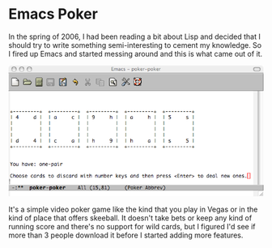 Emacs Poker
===========

In the spring of 2006, I had been reading a bit about Lisp and decided that I
should try to write something semi-interesting to cement my knowledge. So I
fired up Emacs and started messing around and this is what came out of it.

![Emacs_Poker_Screenshot!](screenshot.png)

It's a simple video poker game like the kind that you play in Vegas or in the
kind of place that offers skeeball. It doesn't take bets or keep any kind of
running score and there's no support for wild cards, but I figured I'd see if
more than 3 people download it before I started adding more features.

